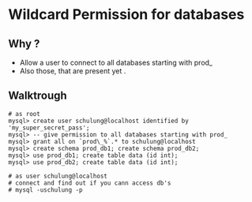 # Wildcard Permission for databases

## Why ? 

  * Allow a user to connect to all databases starting with prod_
  * Also those, that are present yet .


## Walktrough 

```
# as root 
mysql> create user schulung@localhost identified by 'my_super_secret_pass';
mysql> -- give permission to all databases starting with prod_
mysql> grant all on `prod\_%`.* to schulung@localhost 
mysql> create schema prod_db1; create schema prod_db2;
mysql> use prod_db1; create table data (id int); 
mysql> use prod_db2; create table data (id int);

# as user schulung@localhost
# connect and find out if you cann access db's 
# mysql -uschulung -p 





